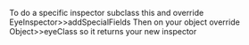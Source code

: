 To do a specific inspector subclass this and override 	EyeInspector>>addSpecialFields
Then on your object override
	Object>>eyeClass
so it returns your new inspector
